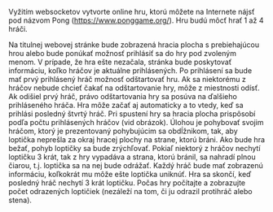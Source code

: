 Vyžitím websocketov vytvorte online hru, ktorú môžete na Internete nájsť pod názvom Pong (https://www.ponggame.org/). Hru budú môcť hrať 1 až 4 hráči.

Na titulnej webovej stránke bude zobrazená hracia plocha s prebiehajúcou hrou alebo bude ponúkať možnosť prihlásiť sa do hry pod zvoleným menom. V prípade, že hra ešte nezačala, stránka bude poskytovať informáciu, koľko hráčov je aktuálne prihlásených.
Po prihlásení sa bude mať prvý prihlásený hráč možnosť odštartovať hru. Ak sa niektorému z hráčov nebude chcieť čakať na odštartovanie hry, môže z miestnosti odísť. Ak odišiel prvý hráč, právo odštartovania hry sa posúva na ďalšieho prihláseného hráča. Hra môže začať aj automaticky a to vtedy, keď sa prihlási posledný štvrtý hráč.
Pri spustení hry sa hracia plocha prispôsobí podľa počtu prihlásených hráčov (vid obrázok).
Úlohou je pohybovať svojim hráčom, ktorý je prezentovaný pohybujúcim sa obdĺžnikom, tak, aby loptička neprešla za okraj hracej plochy na strane, ktorú bráni. Ako bude hra bežať, pohyb loptičky sa bude zrýchľovať.
Pokiaľ niektorý z hráčov nechytí loptičku 3 krát, tak z hry vypadáva a strana, ktorú bránil, sa nahradí plnou čiarou, t.j. loptička sa na nej bude odrážať.
Každý hráč bude mať zobrazenú informáciu, koľkokrát mu môže ešte loptička uniknúť.
Hra sa skončí, keď posledný hráč nechytí 3 krát loptičku.
Počas hry počítajte a zobrazujte počet odrazených loptičiek (nezáleží na tom, či ju odrazil protihráč alebo stena).
